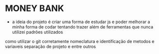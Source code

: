 # MONEY BANK

- a ideia do projeto é criar uma forma de estudar js e poder melhorar a minha forma de codar
tentando trazer além de ferramentas que nunca utilizei padrões utilizados

como utilizar o git corretamente
nomeclatura e identificação de metodos e variaveis
separação de projeto e entre outros

